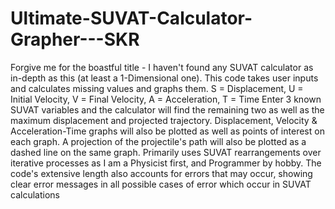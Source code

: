 # Ultimate-SUVAT-Calculator-Grapher---SKR
Forgive me for the boastful title - I haven't found any SUVAT calculator as in-depth as this (at least a 1-Dimensional one). This code takes user inputs and calculates missing values and graphs them.  S = Displacement, U = Initial Velocity, V = Final Velocity, A = Acceleration, T = Time Enter 3 known SUVAT variables and the calculator will find the remaining two as well as the maximum displacement and projected trajectory. Displacement, Velocity &amp; Acceleration-Time graphs will also be plotted as well as points of interest on each graph. A projection of the projectile's path will also be plotted as a dashed line on the same graph. Primarily uses SUVAT rearrangements over iterative processes as I am a Physicist first, and Programmer by hobby. 
The code's extensive length also accounts for errors that may occur, showing clear error messages in all possible cases of error which occur in SUVAT calculations 
